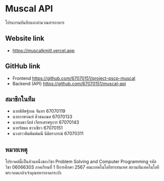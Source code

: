 # Muscal API
โปรแกรมบันทึกและคำนวณสารอาหาร

## Website link
- https://muscalkmitl.vercel.app

## GitHub link 
- Frontend https://github.com/67070151/project-pscp-muscal
- Backend (API) https://github.com/67070151/muscal-api

## สมาชิกในทีม
- นายพิสิษฐ์ภณ จันทร 67070119
- นายภาษาณฑ์ ศิวธนเณศ 67070133
- นายเมธาวัสส์ เจียรเศรษฐการ 67070143
- นายรัชพล ขาวเขียว 67070151
- นางสาวพิมพิมพ์มณี นิมิตราภรณ์ 67070311

## หมายเหตุ
โปรเจคต์นี้เป็นส่วนหนึ่งของวิชา
Problem Solving and Computer Programming
รหัสวิชา 06066303 ภาคเรียนที่ 1 ปีการศึกษา 2567
คณะเทคโนโลยีสารสนเทศ
สถานบันเทคโนโลยีพระจอมเกล้าเจ้าคุณทหารลาดกระบัง


